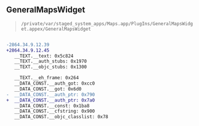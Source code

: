 ## GeneralMapsWidget

> `/private/var/staged_system_apps/Maps.app/PlugIns/GeneralMapsWidget.appex/GeneralMapsWidget`

```diff

-2864.34.9.12.39
+2864.34.9.12.45
   __TEXT.__text: 0x5c824
   __TEXT.__auth_stubs: 0x1970
   __TEXT.__objc_stubs: 0x1300

   __TEXT.__eh_frame: 0x264
   __DATA_CONST.__auth_got: 0xcc0
   __DATA_CONST.__got: 0x6d0
-  __DATA_CONST.__auth_ptr: 0x790
+  __DATA_CONST.__auth_ptr: 0x7a0
   __DATA_CONST.__const: 0x1ba8
   __DATA_CONST.__cfstring: 0x900
   __DATA_CONST.__objc_classlist: 0x78

```
